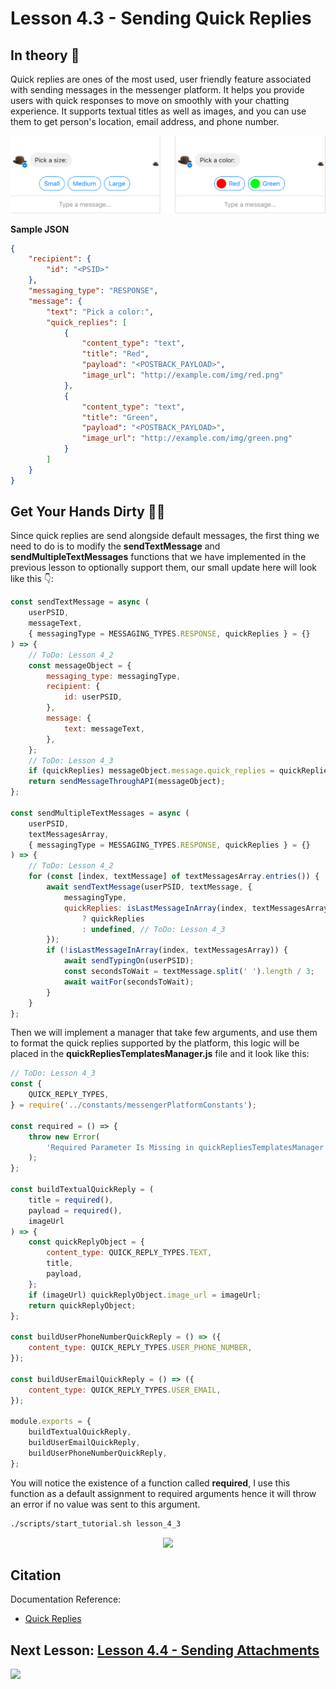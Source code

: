 # Lesson 4.3 - Sending Quick Replies

## In theory 📖

Quick replies are ones of the most used, user friendly feature associated with sending messages in the messenger platform. It helps you provide users with quick responses to move on smoothly with your chatting experience. It supports textual titles as well as images, and you can use them to get person's location, email address, and phone number.

![image](images/lesson_3_1_im1.png)

**Sample JSON**

```json
{
    "recipient": {
        "id": "<PSID>"
    },
    "messaging_type": "RESPONSE",
    "message": {
        "text": "Pick a color:",
        "quick_replies": [
            {
                "content_type": "text",
                "title": "Red",
                "payload": "<POSTBACK_PAYLOAD>",
                "image_url": "http://example.com/img/red.png"
            },
            {
                "content_type": "text",
                "title": "Green",
                "payload": "<POSTBACK_PAYLOAD>",
                "image_url": "http://example.com/img/green.png"
            }
        ]
    }
}
```

## Get Your Hands Dirty 👩‍💻

Since quick replies are send alongside default messages, the first thing we need to do is to modify the **sendTextMessage** and **sendMultipleTextMessages** functions that we have implemented in the previous lesson to optionally support them, our small update here will look like this 👇:

```javascript
const sendTextMessage = async (
    userPSID,
    messageText,
    { messagingType = MESSAGING_TYPES.RESPONSE, quickReplies } = {}
) => {
    // ToDo: Lesson 4_2
    const messageObject = {
        messaging_type: messagingType,
        recipient: {
            id: userPSID,
        },
        message: {
            text: messageText,
        },
    };
    // ToDo: Lesson 4_3
    if (quickReplies) messageObject.message.quick_replies = quickReplies;
    return sendMessageThroughAPI(messageObject);
};

const sendMultipleTextMessages = async (
    userPSID,
    textMessagesArray,
    { messagingType = MESSAGING_TYPES.RESPONSE, quickReplies } = {}
) => {
    // ToDo: Lesson 4_2
    for (const [index, textMessage] of textMessagesArray.entries()) {
        await sendTextMessage(userPSID, textMessage, {
            messagingType,
            quickReplies: isLastMessageInArray(index, textMessagesArray)
                ? quickReplies
                : undefined, // ToDo: Lesson 4_3
        });
        if (!isLastMessageInArray(index, textMessagesArray)) {
            await sendTypingOn(userPSID);
            const secondsToWait = textMessage.split(' ').length / 3;
            await waitFor(secondsToWait);
        }
    }
};
```

Then we will implement a manager that take few arguments, and use them to format the quick replies supported by the platform, this logic will be placed in the **quickRepliesTemplatesManager.js** file and it look like this:

```javascript
// ToDo: Lesson 4_3
const {
    QUICK_REPLY_TYPES,
} = require('../constants/messengerPlatformConstants');

const required = () => {
    throw new Error(
        'Required Parameter Is Missing in quickRepliesTemplatesManager'
    );
};

const buildTextualQuickReply = (
    title = required(),
    payload = required(),
    imageUrl
) => {
    const quickReplyObject = {
        content_type: QUICK_REPLY_TYPES.TEXT,
        title,
        payload,
    };
    if (imageUrl) quickReplyObject.image_url = imageUrl;
    return quickReplyObject;
};

const buildUserPhoneNumberQuickReply = () => ({
    content_type: QUICK_REPLY_TYPES.USER_PHONE_NUMBER,
});

const buildUserEmailQuickReply = () => ({
    content_type: QUICK_REPLY_TYPES.USER_EMAIL,
});

module.exports = {
    buildTextualQuickReply,
    buildUserEmailQuickReply,
    buildUserPhoneNumberQuickReply,
};
```

You will notice the existence of a function called **required**, I use this function as a default assignment to required arguments hence it will throw an error if no value was sent to this argument.

```sh
./scripts/start_tutorial.sh lesson_4_3
```

<p align="center">
  <img src="https://media.giphy.com/media/l42P7LGjW2aGRfvXy/giphy.gif" />
</p>

## Citation

Documentation Reference:

-   [Quick Replies](https://developers.facebook.com/docs/messenger-platform/send-messages/quick-replies)

## Next Lesson: [Lesson 4.4 - Sending Attachments](Lesson_4_4.md)

[<img src="https://img.shields.io/badge/@_mluay%20-%231DA1F2.svg?&style=for-the-badge&logo=Twitter&logoColor=white"/>](https://twitter.com/_mluay)
